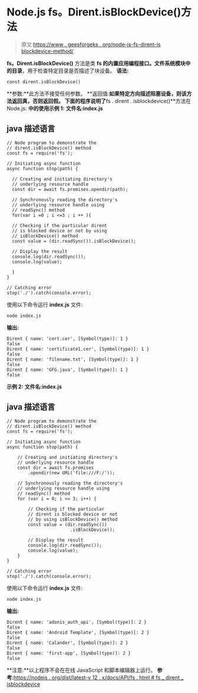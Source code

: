 # Node.js fs。Dirent.isBlockDevice()方法

> 原文:[https://www . geesforgeks . org/node-js-fs-dirent-is blockdevice-method/](https://www.geeksforgeeks.org/node-js-fs-dirent-isblockdevice-method/)

**fs。Dirent.isBlockDevice()** 方法是类 **fs 的内置应用编程接口。**文件系统**模块中的目录**，用于检查特定目录是否描述了块设备。
**语法:**

```
const dirent.isBlockDevice()
```

**参数:**此方法不接受任何参数。
**返回值:**如果特定方向描述阻塞设备，则该方法返回真，否则返回假。
下面的程序说明了**fs . dirent . isblockdevice()**方法在 Node.js:
**中的使用示例 1:**
**文件名:index.js**

## java 描述语言

```
// Node program to demonstrate the
// dirent.isBlockDevice() method
const fs = require('fs');

// Initiating async function
async function stop(path) {

  // Creating and initiating directory's
  // underlying resource handle
  const dir = await fs.promises.opendir(path);

  // Synchronously reading the directory's
  // underlying resource handle using
  // readSync() method
  for(var i =0 ; i <=3 ; i ++ ){

  // Checking if the particular dirent
  // is blocked device or not by using
  // isBlockDevice() method
  const value = (dir.readSync()).isBlockDevice();

  // Display the result
  console.log(dir.readSync());
  console.log(value);

  }
}

// Catching error
stop('./').catch(console.error);
```

使用以下命令运行 **index.js** 文件:

```
node index.js
```

**输出:**

```
Dirent { name: 'cert.cer', [Symbol(type)]: 1 }
false
Dirent { name: 'certificate1.cer', [Symbol(type)]: 1 }
false
Dirent { name: 'filename.txt', [Symbol(type)]: 1 }
false
Dirent { name: 'GFG.java', [Symbol(type)]: 1 }
false
```

**示例 2:**
**文件名:index.js**

## java 描述语言

```
// Node program to demonstrate the
// dirent.isBlockDevice() method
const fs = require('fs');

// Initiating async function
async function stop(path) {

    // Creating and initiating directory's
    // underlying resource handle
    const dir = await fs.promises
        .opendir(new URL('file:///F:/'));

    // Synchronously reading the directory's
    // underlying resource handle using
    // readSync() method
    for (var i = 0; i <= 3; i++) {

        // Checking if the particular
        // dirent is blocked device or not
        // by using isBlockDevice() method
        const value = (dir.readSync())
                        .isBlockDevice();

        // Display the result
        console.log(dir.readSync());
        console.log(value);
    }
}

// Catching error
stop('./').catch(console.error);
```

使用以下命令运行 **index.js** 文件:

```
node index.js
```

**输出:**

```
Dirent { name: 'adonis_auth_api', [Symbol(type)]: 2 }
false
Dirent { name: 'Android Template', [Symbol(type)]: 2 }
false
Dirent { name: 'Calander', [Symbol(type)]: 2 }
false
Dirent { name: 'first-app', [Symbol(type)]: 2 }
false
```

**注意:**以上程序不会在在线 JavaScript 和脚本编辑器上运行。
**参考:**[https://nodejs . org/dist/latest-v 12 . x/docs/API/fs . html # fs _ dirent _ isblockdevice](https://nodejs.org/dist/latest-v12.x/docs/api/fs.html#fs_dirent_isblockdevice)